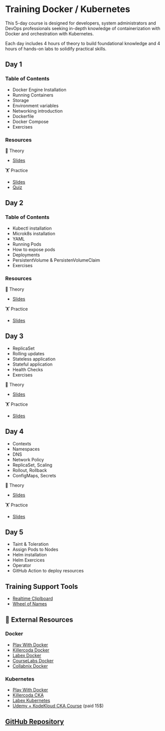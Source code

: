 # Training Docker / Kubernetes

This 5-day course is designed for developers, system administrators and DevOps professionals seeking in-depth knowledge of containerization with Docker and orchestration with Kubernetes. 

Each day includes 4 hours of theory to build foundational knowledge and 4 hours of hands-on labs to solidify practical skills.

## Day 1 

### Table of Contents

- Docker Engine Installation
- Running Containers
- Storage
- Environment variables
- Networking introduction
- Dockerfile
- Docker Compose
- Exercises

### Resources

📖 Theory
  - [Slides](https://docs.google.com/presentation/d/1QVfNDESdg1pPEGwK64E6_-YGfHz7Y7J0/edit?usp=drive_link&ouid=112647801962843308202&rtpof=true&sd=true) 


🏋️ Practice
  - [Slides](https://docs.google.com/presentation/d/1J9z8gfgNyoDTp7htiFGrJJ2ahXTVRsAJ/edit?usp=sharing&ouid=112647801962843308202&rtpof=true&sd=true)
  - [Quiz](./quiz/docker-questions.md)

## Day 2

### Table of Contents

- Kubectl installation
- Microk8s installation
- YAML 
- Running Pods
- How to expose pods
- Deployments
- PersistentVolume & PersistenVolumeClaim
- Exercises

### Resources

📖 Theory
  - [Slides](https://docs.google.com/presentation/d/1KjGtS7wdBNrE-5YsFXGMfg7wlH9JmKxJ/edit?usp=drive_link&ouid=112647801962843308202&rtpof=true&sd=true) 

🏋️ Practice
  - [Slides](https://docs.google.com/presentation/d/17eAgouUO88xqPBs89GxQv6kmpyCLprmP/edit?usp=sharing&ouid=112647801962843308202&rtpof=true&sd=true)

## Day 3

- ReplicaSet
- Rolling updates
- Stateless application
- Stateful application
- Health Checks
- Exercises

📖 Theory
  - [Slides](https://docs.google.com/presentation/d/10GPGiEE7W0e6iNZEptvz8amUAY6yWFlQ/edit?usp=sharing&ouid=112647801962843308202&rtpof=true&sd=true) 

🏋️ Practice
  - [Slides](https://docs.google.com/presentation/d/1mSx3Y339BcKDmPWO0LAlKfprta04Cz_b/edit?usp=sharing&ouid=112647801962843308202&rtpof=true&sd=true)

## Day 4

- Contexts
- Namespaces
- DNS
- Network Policy
- ReplicaSet, Scaling
- Rollout, Rollback
- ConfigMaps, Secrets

📖 Theory
  - [Slides](https://docs.google.com/presentation/d/10uP9jTez7sw89x-mUfJvR3c3KKELEkid/edit?usp=sharing&ouid=112647801962843308202&rtpof=true&sd=true) 

🏋️ Practice
  - [Slides](https://docs.google.com/presentation/d/1qkTjG7WzmYIzmMbUx1IkdZdyakaTQLFJ/edit?usp=sharing&ouid=112647801962843308202&rtpof=true&sd=true)

## Day 5

- Taint & Toleration
- Assign Pods to Nodes
- Helm installation
- Helm Exercices
- Operator
- GitHub Action to deploy resources

## Training Support Tools

- [Realtime Cliplboard](https://clipboard.strebel.xyz/training-k8s)
- [Wheel of Names](https://wheelofnames.com/)


## 🔗 External Resources

### Docker

- [Play With Docker](https://labs.play-with-docker.com/)
- [Killercoda Docker](https://killercoda.com/docker)
- [Labex Docker](https://labex.io/skilltrees/docker)
- [CourseLabs Docker](https://docker.courselabs.co/)
- [Collabnix Docker](https://dockerlabs.collabnix.com/)

### Kubernetes

- [Play With Docker](https://labs.play-with-k8s.com/)
- [Killercoda CKA](https://killercoda.com/cka)
- [Labex Kubernetes](https://labex.io/skilltrees/kubernetes)
- [Udemy + KodeKloud CKA Course](https://www.udemy.com/course/certified-kubernetes-administrator-with-practice-tests/?couponCode=ACCAGE0923) (paid 15$)


## [GitHub Repository](https://github.com/neiroc/training-k8s)